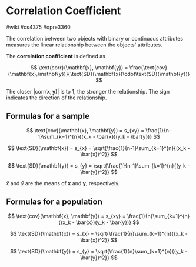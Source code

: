 # Correlation Coefficient
#wiki #cs4375 #opre3360 

The correlation between two objects with binary or continuous attributes measures the linear relationship between the objects' attributes.

The **correlation coefficient** is defined as

$$
\text{corr}(\mathbf{x}, \mathbf{y}) = \frac{\text{cov}(\mathbf{x},\mathbf{y})}{\text{SD}(\mathbf{x})\cdot\text{SD}(\mathbf{y})}
$$

The closer $|\text{corr}(\mathbf{x}, \mathbf{y})|$ is to  1, the stronger the relationship. The sign indicates the direction of the relationship.

## Formulas for a sample
$$
\text{cov}(\mathbf{x}, \mathbf{y}) = s_{xy} = \frac{1}{n-1}\sum_{k=1}^{n}{(x_k - \bar{x})(y_k - \bar{y})}
$$

$$
\text{SD}(\mathbf{x}) = s_{x} = \sqrt{\frac{1}{n-1}\sum_{k=1}^{n}{(x_k - \bar{x})^2}}
$$

$$
\text{SD}(\mathbf{y}) = s_{y} = \sqrt{\frac{1}{n-1}\sum_{k=1}^{n}{(y_k - \bar{y})^2}}
$$

$\bar{x}$ and $\bar{y}$ are the means of $\mathbf{x}$ and $\mathbf{y}$, respectively.

## Formulas for a population
$$
\text{cov}(\mathbf{x}, \mathbf{y}) = s_{xy} = \frac{1}{n}\sum_{k=1}^{n}{(x_k - \bar{x})(y_k - \bar{y})}
$$

$$
\text{SD}(\mathbf{x}) = s_{x} = \sqrt{\frac{1}{n}\sum_{k=1}^{n}{(x_k - \bar{x})^2}}
$$

$$
\text{SD}(\mathbf{y}) = s_{y} = \sqrt{\frac{1}{n}\sum_{k=1}^{n}{(y_k - \bar{y})^2}}
$$
